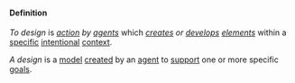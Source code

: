 #### Definition

*To design* is *[action](https://github.com/gcassel/Modular-Organization-Terminology/blob/master/terms/action.md) by [agents](https://github.com/gcassel/Modular-Organization-Terminology/blob/master/terms/agent.md)* which *[creates](https://github.com/gcassel/Modular-Organization-Terminology/blob/master/terms/create.md) or [develops](https://github.com/gcassel/Modular-Organization-Terminology/blob/master/terms/develop.md) [elements](https://github.com/gcassel/Modular-Organization-Terminology/blob/master/terms/element.md)* within a [specific](https://github.com/gcassel/Modular-Organization-Terminology/blob/master/terms/specific.md) [intentional](https://github.com/gcassel/Modular-Organization-Terminology/blob/master/terms/goal.md) [context](https://github.com/gcassel/Modular-Organization-Terminology/blob/master/terms/context.md).

*A design* is a [model](https://github.com/gcassel/Modular-Organization-Terminology/blob/master/terms/model.md) [created](https://github.com/gcassel/Modular-Organization-Terminology/blob/master/terms/creation.md) by an [agent](https://github.com/gcassel/Modular-Organization-Terminology/blob/master/terms/agent.md) to [support](https://github.com/gcassel/Modular-Organization-Terminology/blob/master/terms/support.md) one or more specific [goals](https://github.com/gcassel/Modular-Organizing-Terminology/edit/master/terms/goal.md).


